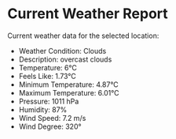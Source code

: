# Current Weather Report
Current weather data for the selected location:
- Weather Condition: Clouds
- Description: overcast clouds
- Temperature: 6°C
- Feels Like: 1.73°C
- Minimum Temperature: 4.87°C
- Maximum Temperature: 6.01°C
- Pressure: 1011 hPa
- Humidity: 87%
- Wind Speed: 7.2 m/s
- Wind Degree: 320°
